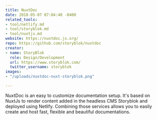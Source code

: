 ```yaml
---
title: NuxtDoc
date: 2018-05-07 07:04:40 -0400
related_tools:
- tool/netlify.md
- tool/storyblok.md
- tool/nuxtjs.md
website: https://nuxtdoc.js.org/
repo: https://github.com/storyblok/nuxtdoc
creator:
- name: StoryBlok
  role: Design/Development
  url: https://www.storyblok.com/
  twitter_username: storyblok
images:
- "/uploads/nuxtdoc-nuxt-storyblok.png"

---
```

NuxtDoc is an easy to customize documentation setup. It's based on  NuxtJs to render content added in the headless CMS Storyblok and  deployed using Netlify. Combining those services allows you to easily  create and host fast, flexible and beautiful documentations.
